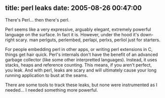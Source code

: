 title: perl leaks
date: 2005-08-26 00:47:00
---

<p>There's Perl... then there's perl.</p>
<p>Perl seems like a very expressive, arguably elegant, extremely powerful language on the surface.  In fact it is.  However, under the hood it's down-right scary.  man perlguts, perlembed, perlapi, perlxs, perliol just for starters.</p>
<p>For people embedding perl in other apps, or writing perl extensions in C, things get hair quick.  Perl's internals don't have the benefit of an advanced garbage collector (like some other interpretted languages).  Instead, it uses stacks, heaps and reference counting.  This means, if you aren't perfect, you leak.  And with perl, leaks are scary and will ultimately cause your long running application to bust at the seams.</p>
<p>There are some tools to track these leaks, but none were instrumented as I needed... I needed something more powerful.</p>

